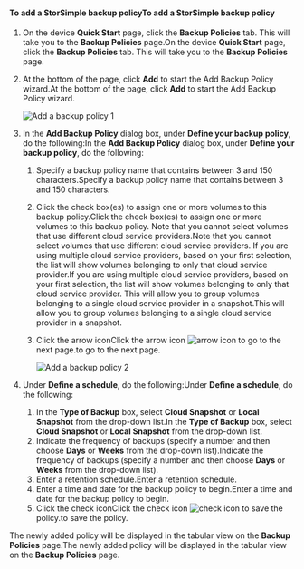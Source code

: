 <!--author=v-sharos last changed: 11/06/15-->

#### <a name="to-add-a-storsimple-backup-policy"></a><span data-ttu-id="0d91e-101">To add a StorSimple backup policy</span><span class="sxs-lookup"><span data-stu-id="0d91e-101">To add a StorSimple backup policy</span></span>
1. <span data-ttu-id="0d91e-102">On the device **Quick Start** page, click the **Backup Policies** tab. This will take you to the **Backup Policies** page.</span><span class="sxs-lookup"><span data-stu-id="0d91e-102">On the device **Quick Start** page, click the **Backup Policies** tab. This will take you to the **Backup Policies** page.</span></span>
2. <span data-ttu-id="0d91e-103">At the bottom of the page, click **Add** to start the Add Backup Policy wizard.</span><span class="sxs-lookup"><span data-stu-id="0d91e-103">At the bottom of the page, click **Add** to start the Add Backup Policy wizard.</span></span>
   
    ![Add a backup policy 1](https://docstestmedia1.blob.core.windows.net/azure-media/includes/media/storsimple-add-backup-policy-u2/AddBackupPolicy1.png)
3. <span data-ttu-id="0d91e-105">In the **Add Backup Policy** dialog box, under **Define your backup policy**, do the following:</span><span class="sxs-lookup"><span data-stu-id="0d91e-105">In the **Add Backup Policy** dialog box, under **Define your backup policy**, do the following:</span></span>
   
   1. <span data-ttu-id="0d91e-106">Specify a backup policy name that contains between 3 and 150 characters.</span><span class="sxs-lookup"><span data-stu-id="0d91e-106">Specify a backup policy name that contains between 3 and 150 characters.</span></span>
   2. <span data-ttu-id="0d91e-107">Click the check box(es) to assign one or more volumes to this backup policy.</span><span class="sxs-lookup"><span data-stu-id="0d91e-107">Click the check box(es) to assign one or more volumes to this backup policy.</span></span> <span data-ttu-id="0d91e-108">Note that you cannot select volumes that use different cloud service providers.</span><span class="sxs-lookup"><span data-stu-id="0d91e-108">Note that you cannot select volumes that use different cloud service providers.</span></span> <span data-ttu-id="0d91e-109">If you are using multiple cloud service providers, based on your first selection, the list will show volumes belonging to only that cloud service provider.</span><span class="sxs-lookup"><span data-stu-id="0d91e-109">If you are using multiple cloud service providers, based on your first selection, the list will show volumes belonging to only that cloud service provider.</span></span> <span data-ttu-id="0d91e-110">This will allow you to group volumes belonging to a single cloud service provider in a snapshot.</span><span class="sxs-lookup"><span data-stu-id="0d91e-110">This will allow you to group volumes belonging to a single cloud service provider in a snapshot.</span></span>
   3. <span data-ttu-id="0d91e-111">Click the arrow icon</span><span class="sxs-lookup"><span data-stu-id="0d91e-111">Click the arrow icon</span></span> ![arrow icon](https://docstestmedia1.blob.core.windows.net/azure-media/includes/media/storsimple-add-backup-policy-u2/HCS_ArrowIcon-include.png) <span data-ttu-id="0d91e-113">to go to the next page.</span><span class="sxs-lookup"><span data-stu-id="0d91e-113">to go to the next page.</span></span>
      
      ![Add a backup policy 2](https://docstestmedia1.blob.core.windows.net/azure-media/includes/media/storsimple-add-backup-policy-u2/AddBackupPolicy2.png)
4. <span data-ttu-id="0d91e-115">Under **Define a schedule**, do the following:</span><span class="sxs-lookup"><span data-stu-id="0d91e-115">Under **Define a schedule**, do the following:</span></span>
   
   1. <span data-ttu-id="0d91e-116">In the **Type of Backup** box, select **Cloud Snapshot** or **Local Snapshot** from the drop-down list.</span><span class="sxs-lookup"><span data-stu-id="0d91e-116">In the **Type of Backup** box, select **Cloud Snapshot** or **Local Snapshot** from the drop-down list.</span></span>
   2. <span data-ttu-id="0d91e-117">Indicate the frequency of backups (specify a number and then choose **Days** or **Weeks** from the drop-down list).</span><span class="sxs-lookup"><span data-stu-id="0d91e-117">Indicate the frequency of backups (specify a number and then choose **Days** or **Weeks** from the drop-down list).</span></span>
   3. <span data-ttu-id="0d91e-118">Enter a retention schedule.</span><span class="sxs-lookup"><span data-stu-id="0d91e-118">Enter a retention schedule.</span></span>
   4. <span data-ttu-id="0d91e-119">Enter a time and date for the backup policy to begin.</span><span class="sxs-lookup"><span data-stu-id="0d91e-119">Enter a time and date for the backup policy to begin.</span></span>  
   5. <span data-ttu-id="0d91e-120">Click the check icon</span><span class="sxs-lookup"><span data-stu-id="0d91e-120">Click the check icon</span></span> ![check icon](https://docstestmedia1.blob.core.windows.net/azure-media/includes/media/storsimple-add-backup-policy-u2/HCS_CheckIcon-include.png) <span data-ttu-id="0d91e-122">to save the policy.</span><span class="sxs-lookup"><span data-stu-id="0d91e-122">to save the policy.</span></span>

<span data-ttu-id="0d91e-123">The newly added policy will be displayed in the tabular view on the **Backup Policies** page.</span><span class="sxs-lookup"><span data-stu-id="0d91e-123">The newly added policy will be displayed in the tabular view on the **Backup Policies** page.</span></span>





